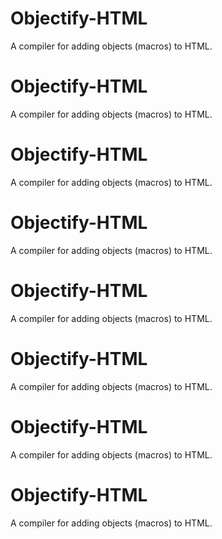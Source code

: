 # Objectify-HTML
A compiler for adding objects (macros) to HTML.
# Objectify-HTML
A compiler for adding objects (macros) to HTML.

# Objectify-HTML
A compiler for adding objects (macros) to HTML.
# Objectify-HTML
A compiler for adding objects (macros) to HTML.


# Objectify-HTML
A compiler for adding objects (macros) to HTML.
# Objectify-HTML
A compiler for adding objects (macros) to HTML.

# Objectify-HTML
A compiler for adding objects (macros) to HTML.
# Objectify-HTML
A compiler for adding objects (macros) to HTML.




